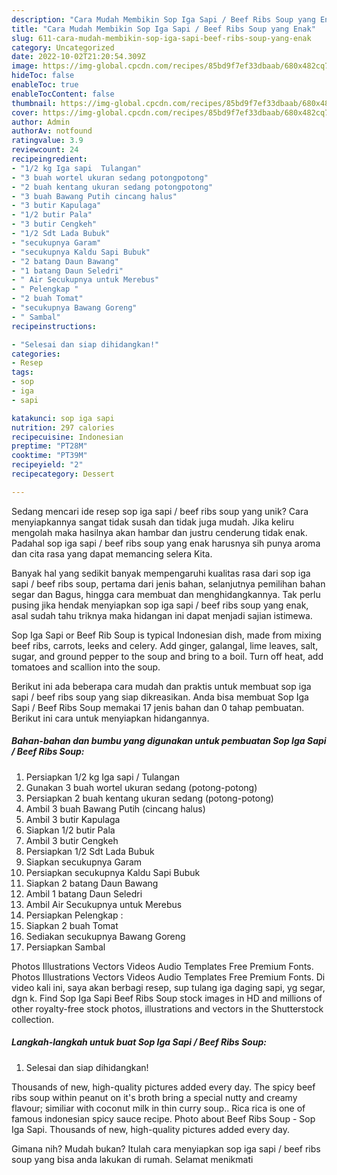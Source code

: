 ```yaml
---
description: "Cara Mudah Membikin Sop Iga Sapi / Beef Ribs Soup yang Enak"
title: "Cara Mudah Membikin Sop Iga Sapi / Beef Ribs Soup yang Enak"
slug: 611-cara-mudah-membikin-sop-iga-sapi-beef-ribs-soup-yang-enak
category: Uncategorized
date: 2022-10-02T21:20:54.309Z
image: https://img-global.cpcdn.com/recipes/85bd9f7ef33dbaab/680x482cq70/sop-iga-sapi-beef-ribs-soup-foto-resep-utama.jpg
hideToc: false
enableToc: true
enableTocContent: false
thumbnail: https://img-global.cpcdn.com/recipes/85bd9f7ef33dbaab/680x482cq70/sop-iga-sapi-beef-ribs-soup-foto-resep-utama.jpg
cover: https://img-global.cpcdn.com/recipes/85bd9f7ef33dbaab/680x482cq70/sop-iga-sapi-beef-ribs-soup-foto-resep-utama.jpg
author: Admin
authorAv: notfound
ratingvalue: 3.9
reviewcount: 24
recipeingredient:
- "1/2 kg Iga sapi  Tulangan"
- "3 buah wortel ukuran sedang potongpotong"
- "2 buah kentang ukuran sedang potongpotong"
- "3 buah Bawang Putih cincang halus"
- "3 butir Kapulaga"
- "1/2 butir Pala"
- "3 butir Cengkeh"
- "1/2 Sdt Lada Bubuk"
- "secukupnya Garam"
- "secukupnya Kaldu Sapi Bubuk"
- "2 batang Daun Bawang"
- "1 batang Daun Seledri"
- " Air Secukupnya untuk Merebus"
- " Pelengkap "
- "2 buah Tomat"
- "secukupnya Bawang Goreng"
- " Sambal"
recipeinstructions:

- "Selesai dan siap dihidangkan!"
categories:
- Resep
tags:
- sop
- iga
- sapi

katakunci: sop iga sapi 
nutrition: 297 calories
recipecuisine: Indonesian
preptime: "PT28M"
cooktime: "PT39M"
recipeyield: "2"
recipecategory: Dessert

---
```





Sedang mencari ide resep sop iga sapi / beef ribs soup yang unik? Cara menyiapkannya sangat tidak susah dan tidak juga mudah. Jika keliru mengolah maka hasilnya akan hambar dan justru cenderung tidak enak. Padahal sop iga sapi / beef ribs soup yang enak harusnya sih punya aroma dan cita rasa yang dapat memancing selera Kita.





Banyak hal yang sedikit banyak mempengaruhi kualitas rasa dari sop iga sapi / beef ribs soup, pertama dari jenis bahan, selanjutnya pemilihan bahan segar dan Bagus, hingga cara membuat dan menghidangkannya. Tak perlu pusing jika hendak menyiapkan sop iga sapi / beef ribs soup yang enak,      asal sudah tahu triknya maka hidangan ini dapat menjadi sajian istimewa.














Sop Iga Sapi or Beef Rib Soup is typical Indonesian dish, made from mixing beef ribs, carrots, leeks and celery. Add ginger, galangal, lime leaves, salt, sugar, and ground pepper to the soup and bring to a boil. Turn off heat, add tomatoes and scallion into the soup.






Berikut ini ada beberapa cara mudah dan praktis untuk membuat sop iga sapi / beef ribs soup yang siap dikreasikan. Anda bisa membuat Sop Iga Sapi / Beef Ribs Soup memakai 17 jenis bahan dan 0 tahap pembuatan. Berikut ini cara untuk menyiapkan hidangannya.

<!--inarticleads1-->

##### Bahan-bahan dan bumbu yang digunakan untuk pembuatan Sop Iga Sapi / Beef Ribs Soup:

1. Persiapkan 1/2 kg Iga sapi / Tulangan
1. Gunakan 3 buah wortel ukuran sedang (potong-potong)
1. Persiapkan 2 buah kentang ukuran sedang (potong-potong)
1. Ambil 3 buah Bawang Putih (cincang halus)
1. Ambil 3 butir Kapulaga
1. Siapkan 1/2 butir Pala
1. Ambil 3 butir Cengkeh
1. Persiapkan 1/2 Sdt Lada Bubuk
1. Siapkan secukupnya Garam
1. Persiapkan secukupnya Kaldu Sapi Bubuk
1. Siapkan 2 batang Daun Bawang
1. Ambil 1 batang Daun Seledri
1. Ambil  Air Secukupnya untuk Merebus
1. Persiapkan  Pelengkap :
1. Siapkan 2 buah Tomat
1. Sediakan secukupnya Bawang Goreng
1. Persiapkan  Sambal


Photos Illustrations Vectors Videos Audio Templates Free Premium Fonts. Photos Illustrations Vectors Videos Audio Templates Free Premium Fonts. Di video kali ini, saya akan berbagi resep, sup tulang iga daging sapi, yg segar, dgn k. Find Sop Iga Sapi Beef Ribs Soup stock images in HD and millions of other royalty-free stock photos, illustrations and vectors in the Shutterstock collection. 

<!--inarticleads2-->

##### Langkah-langkah untuk buat Sop Iga Sapi / Beef Ribs Soup:


1. Selesai dan siap dihidangkan!

Thousands of new, high-quality pictures added every day. The spicy beef ribs soup within peanut on it&#39;s broth bring a special nutty and creamy flavour; similiar with coconut milk in thin curry soup.. Rica rica is one of famous indonesian spicy sauce recipe. Photo about Beef Ribs Soup - Sop Iga Sapi. Thousands of new, high-quality pictures added every day. 

Gimana nih? Mudah bukan? Itulah cara menyiapkan sop iga sapi / beef ribs soup yang bisa anda lakukan di rumah. Selamat menikmati

